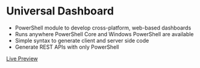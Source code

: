 # Universal Dashboard 

- PowerShell module to develop cross-platform, web-based dashboards
- Runs anywhere PowerShell Core and Windows PowerShell are available 
- Simple syntax to generate client and server side code
- Generate REST APIs with only PowerShell

[Live Preview](http://universaldashboard.azurewebsites.net/)



